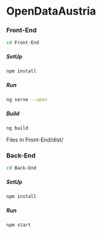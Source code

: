 # OpenDataAustria

### Front-End
```sh
cd Front-End
```
##### SetUp
```sh
npm install
```
##### Run
```sh
ng serve --open
```
##### Build
```sh
ng build
```
Files in Front-End/dist/


### Back-End
```sh
cd Back-End
```
##### SetUp
```sh
npm install
```
##### Run
```sh
npm start
```
